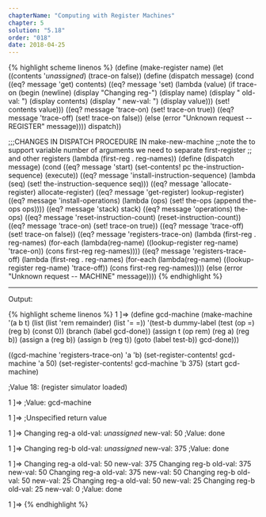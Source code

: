 ```yaml
---
chapterName: "Computing with Register Machines"
chapter: 5
solution: "5.18"
order: "018"
date: 2018-04-25 
---
```


{% highlight scheme linenos %}
(define (make-register name)
  (let ((contents '*unassigned*)
		(trace-on false))
    (define (dispatch message)
      (cond ((eq? message 'get) contents)
            ((eq? message 'set)
             (lambda (value)
			   (if trace-on
				   (begin
					 (newline)
					 (display "Changing reg-")
					 (display name)
					 (display " old-val: ")
					 (display contents)
					 (display " new-val: ")
					 (display value)))
			   (set! contents value)))
			((eq? message 'trace-on) (set! trace-on true))
			((eq? message 'trace-off) (set! trace-on false))
            (else
             (error "Unknown request -- REGISTER" message))))
    dispatch))

;;;CHANGES IN DISPATCH PROCEDURE IN make-new-machine
;;note the to support variable number of arguments we need to separate first-register
;; and other registers (lambda (first-reg . reg-names))
(define (dispatch message)
  (cond ((eq? message 'start)
         (set-contents! pc the-instruction-sequence)
         (execute))
        ((eq? message 'install-instruction-sequence)
         (lambda (seq) (set! the-instruction-sequence seq)))
        ((eq? message 'allocate-register) allocate-register)
        ((eq? message 'get-register) lookup-register)
        ((eq? message 'install-operations)
         (lambda (ops) (set! the-ops (append the-ops ops))))
        ((eq? message 'stack) stack)
        ((eq? message 'operations) the-ops)
        ((eq? message 'reset-instruction-count) (reset-instruction-count))
        ((eq? message 'trace-on) (set! trace-on true))
        ((eq? message 'trace-off) (set! trace-on false))
        ((eq? message 'registers-trace-on)
		 (lambda (first-reg . reg-names)
		   (for-each (lambda(reg-name)
					   ((lookup-register reg-name) 'trace-on))
					 (cons first-reg reg-names))))
        ((eq? message 'registers-trace-off)
		 (lambda (first-reg . reg-names)
		   (for-each (lambda(reg-name)
					   ((lookup-register reg-name) 'trace-off))
					 (cons first-reg reg-names))))
        (else (error "Unknown request -- MACHINE" message))))
{% endhighlight %}

-----

Output:

{% highlight scheme linenos %}
1 ]=> 
(define gcd-machine
  (make-machine
   '(a b t)
   (list (list 'rem remainder) (list '= =))
   '(test-b
	 dummy-label
       (test (op =) (reg b) (const 0))
       (branch (label gcd-done))
       (assign t (op rem) (reg a) (reg b))
       (assign a (reg b))
       (assign b (reg t))
       (goto (label test-b))
       gcd-done)))

((gcd-machine 'registers-trace-on) 'a 'b)
(set-register-contents! gcd-machine 'a 50)
(set-register-contents! gcd-machine 'b 375)
(start gcd-machine)

;Value 18: (register simulator loaded)

1 ]=> 
;Value: gcd-machine

1 ]=> 
;Unspecified return value

1 ]=> 
Changing reg-a old-val: *unassigned* new-val: 50
;Value: done

1 ]=> 
Changing reg-b old-val: *unassigned* new-val: 375
;Value: done

1 ]=> 
Changing reg-a old-val: 50 new-val: 375
Changing reg-b old-val: 375 new-val: 50
Changing reg-a old-val: 375 new-val: 50
Changing reg-b old-val: 50 new-val: 25
Changing reg-a old-val: 50 new-val: 25
Changing reg-b old-val: 25 new-val: 0
;Value: done

1 ]=> 
{% endhighlight %}
